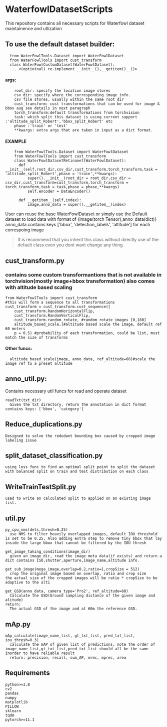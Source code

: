 # WaterfowlDatasetScripts

This repository contains all necessary scripts for Waterfowl dataset maintainence and utlization
## To use the default dataset builder:
      from WaterFowlTools.Dataset import WaterFowlDataset
      from WaterFowlTools import cust_transform
      class WaterFowlCustomDataset(WaterFowlDataset):
      ... <(optioinal) re-implement __init__(),__getitem()__()>
#### args:
        root_dir: specify the location image stores
        csv_dir: specify where the corresponding image_info. 
        csv file stores, usually within the same root dir
        cust_transform: cust transformations that can be used for image & bbox aug see details in next paragraph
        torch_transform:default transformations from torchvision
        task: which split this dataset is using current support :'altitude_split_Robert','bbox_split_Robert' etc
        phase :'train' or 'test'
        **kwargs: extra args that are taken in input as a dict format.
#### EXAMPLE
        from WaterFowlTools.Dataset import WaterFowlDataset
        from WaterFowlTools import cust_transform
        class WaterFowlDatasetRetinanet(WaterFowlDataset):
          def __init__(self,root_dir,csv_dir,cust_transform,torch_transform,task = 'altitude_split_Robert',phase = 'train',**kwargs):
              super().__init__(root_dir = root_dir,csv_dir = csv_dir,cust_transform=cust_transform,torch_transform = torch_transform,task = task,phase = phase,**kwargs)
              self.encoder = DataEncoder()
              
          def __getitem__(self,index):
              image,anno_data = super().__getitem__(index)
User can reuse the base WaterFowlDataset or simply use the Default dataset to load data with format of {image(torch Tensor),anno_data(dict)} anno_data contains keys ['bbox', 'detection_labels', 'altitude'] for each correspoing image
> It is recommend that you inherit this class without directly use of the default class even you dont want change any thing.
## cust_transform.py 
### contains some custom transformantions that is not available in torchvision(mostly image+bbox transformation) also comes with altitude based scaling
    from WaterFowlTools import cust_transform
    #this will form a sequence to all transformations
    cust_transform = cust_transform.cust_sequence([
        cust_transform.RandomHorizontalFlip,
        cust_transform.RandomVerticalFlip,
        cust_transform.random_rotate, #random rotate images [0,180]
        altitude_based_scale,]#altitude based scale the image, default ref 60 meters
        p = 0.5) #probability of each transformation, could be list, must match the size of transforms
#### Other funcs:
      altitude_based_scale(image, anno_data, ref_altitude=60)#scale the image ref to a preset altitude


## anno_util.py:
Contains necessary util funcs for read and operate dataset
```
readTxt(txt_dir)
  Given the txt directory, return the annotation in dict format contains keys: ['bbox', 'category']
```

## Reduce_duplications.py
    Designed to solve the redudant bounding box caused by cropped image labeling issue
## split_dataset_classification.py
    using loss func to find an optimal split point to split the dataset with balanced split on train and test distribution on each class
## WriteTrainTestSplit.py
    used to write an calculated split to applied on an existing image list.


## util.py
```
py_cpu_nms(dets,thresh=0.25)
  use NMS to filter heavily overlapped images, default IOU threshold is set to be 0.25, Also adding extra step to remove tiny bbox that lay inside the large bbox that cannot be filtered by the IOU thresh
```
```
get_image_taking_conditions(image_dir)
  given an image_dir, read the image meta data(if exists) and return a dict contains ISO,shutter,aperture,image_name,altitude info.
```
```
get_sub_image(mega_image,overlap=0.2,ratio=1,cropSize = 512)
  crop the original image based on overlap, ratio and crop size
the actual size of the cropped images will be ratio * cropSize to be adaptive to the alti
```
```
get_GSD(anno_data, camera_type='Pro2', ref_altitude=60)
  Calculate the GSD(Ground sampling distance of the given image and alitude)
return:
  The actual GSD of the image and at 60m the reference GSD.
```
## mAp.py
```
mAp_calculate(image_name_list, gt_txt_list, pred_txt_list, iou_thresh=0.3)
  calculate the mAP of given list of predictions, note the order of image_name_list,gt_txt_list,pred_txt_list should all be the same inorder to have reliable result
  return: precision, recall, sum_AP, mrec, mprec, area
```

## Requirements

```
python>=3.8
cv2
pandas
numpy
matplotlib
PILLOW
sklearn
tqdm
pytorch>=11.1
```